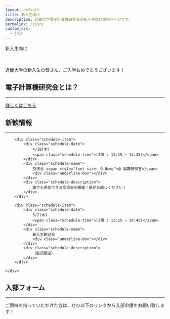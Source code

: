 ```yaml
---
layout: default
title: 新入生向け
description: 近畿大学電子計算機研究会の新入生向け案内ページです。
permalink: /join/
custom_css:
  - join
---
```


<div class="page-title">
    新入生向け
</div>

<section class="about-section">
    <div class="about-section-content center">
        <div style="margin-top: 3rem">
            <span class="subtitle-content">近畿大学の新入生の皆さん、ご入学おめでとうございます！</span>
        </div>
    </div>
</section>

<section class="about-section">
    <div class="section-title">
        <h2 class="section-title-heading">電子計算機研究会とは？</h2>
        <hr>
    </div>
    <div class="about-section-content center">
        <a href="{{ site.baseurl }}/about" class="line-link">詳しくはこちら</a>
    </div>
</section>

<section class="about-section">
    <div class="section-title">
        <h2 class="section-title-heading">新歓情報</h2>
        <hr>
    </div>
    <div class="about-section-content center">

        <div class="schedule-item">
            <div class="schedule-date">
                4/18(木)
                <span class="schedule-time">(3限 : 13:15 ~ 14:45)</span>
            </div>
            <div class="schedule-name">
                交流会 <span style="font-size: 0.8em;">@ 電算研部室</span>
                <div class="underline-box"></div>
            </div>
            <div class="schedule-description">
                誰でも参加できる交流会を開催！是非お越しください！
            </div>
        </div>

        <div class="schedule-item">
            <div class="schedule-date">
                5/2(木)
                <span class="schedule-time">(3限 : 13:15 ~ 14:45)</span>
            </div>
            <div class="schedule-name">
                新入生歓迎会
                <div class="underline-box"></div>
            </div>
            <div class="schedule-description">
                （部員限定）
            </div>
        </div>

    </div>
</section>

<section class="about-section">
    <div class="section-title">
        <h2 class="section-title-heading">入部フォーム</h2>
        <hr>
    </div>
    <div class="about-section-content center">
        <p>ご興味を持っていただけた方は、ぜひ以下のリンクから入部申請をお願い致します！</p>
        <a href="https://docs.google.com/forms/d/e/1FAIpQLSci0FcZMElo-hykb5629smxPK3wZAuiFzJlEfhI3PW4E4UgVw
